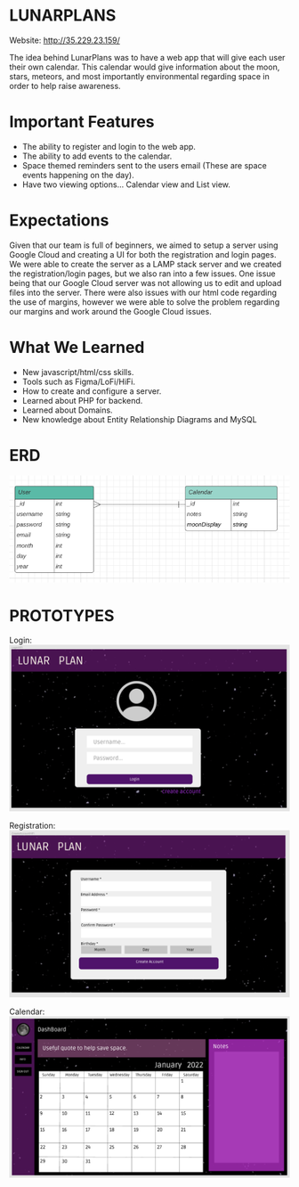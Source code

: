 # LUNARPLANS

Website: http://35.229.23.159/

The idea behind LunarPlans was to have a web app that will give each user their own calendar. This calendar would give information about the moon, stars, meteors, and most importantly environmental regarding space in order to help raise awareness. 

# Important Features

  - The ability to register and login to the web app.
  - The ability to add events to the calendar.
  - Space themed reminders sent to the users email (These are space events happening on the day).
  - Have two viewing options... Calendar view and List view.

# Expectations

Given that our team is full of beginners, we aimed to setup a server using Google Cloud and creating a UI for both the registration and login pages. We were able to create the server as a LAMP stack server and we created the registration/login pages, but we also ran into a few issues. One issue being that our Google Cloud server was not allowing us to edit and upload files into the server. There were also issues with our html code regarding the use of margins, however we were able to solve the problem regarding our margins and work around the Google Cloud issues.

# What We Learned

  - New javascript/html/css skills.
  - Tools such as Figma/LoFi/HiFi.
  - How to create and configure a server.
  - Learned about PHP for backend.
  - Learned about Domains.
  - New knowledge about Entity Relationship Diagrams and MySQL

# ERD

![alt text](https://github.com/RuthShryock/Hackathon2021/blob/main/ERD.png)

# PROTOTYPES

Login:
![alt text](https://github.com/RuthShryock/Hackathon2021/blob/main/LOGIN.png)

Registration:
![alt text](https://github.com/RuthShryock/Hackathon2021/blob/main/REGISTRATION.png)

Calendar:
![alt text](https://github.com/RuthShryock/Hackathon2021/blob/main/CALENDAR.png)
